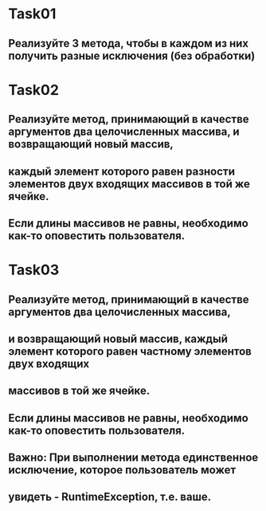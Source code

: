 # Task01
## Реализуйте 3 метода, чтобы в каждом из них получить разные исключения (без обработки)

# Task02
## Реализуйте метод, принимающий в качестве аргументов два целочисленных массива, и возвращающий новый массив,
## каждый элемент которого равен разности элементов двух входящих массивов в той же ячейке. 
## Если длины массивов не равны, необходимо как-то оповестить пользователя.

# Task03
## Реализуйте метод, принимающий в качестве аргументов два целочисленных массива, 
## и возвращающий новый массив, каждый элемент которого равен частному элементов двух входящих 
## массивов в той же ячейке. 
## Если длины массивов не равны, необходимо как-то оповестить пользователя. 
## Важно: При выполнении метода единственное исключение, которое пользователь может 
## увидеть - RuntimeException, т.е. ваше.